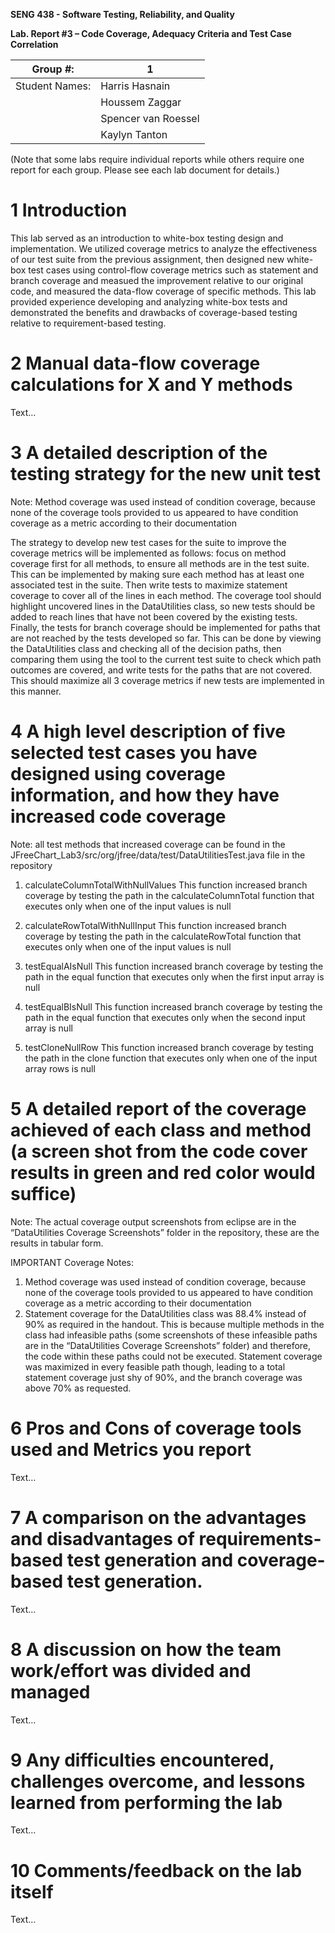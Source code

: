**SENG 438 - Software Testing, Reliability, and Quality**

**Lab. Report #3 – Code Coverage, Adequacy Criteria and Test Case Correlation**

| Group \#:      |  1   |
| -------------- | --- |
| Student Names: |   Harris Hasnain   |
|                |   Houssem Zaggar  |
|                |   Spencer van Roessel  |
|                |   Kaylyn Tanton |

(Note that some labs require individual reports while others require one report
for each group. Please see each lab document for details.)

# 1 Introduction

This lab served as an introduction to white-box testing design and implementation. We utilized coverage metrics to analyze the effectiveness of our test suite from the previous assignment, then designed new white-box test cases using control-flow coverage metrics such as statement and branch coverage and measued the improvement relative to our original code, and measured the data-flow coverage of specific methods. This lab provided experience developing and analyzing white-box tests and demonstrated the benefits and drawbacks of coverage-based testing relative to requirement-based testing.

# 2 Manual data-flow coverage calculations for X and Y methods

Text…

# 3 A detailed description of the testing strategy for the new unit test

Note: Method coverage was used instead of condition coverage, because none of the coverage tools provided to us appeared to have condition coverage as a metric according to their documentation

The strategy to develop new test cases for the suite to improve the coverage metrics will be implemented as follows: focus on method coverage first for all methods, to ensure all methods are in the test suite. This can be implemented by making sure each method has at least one associated test in the suite. Then write tests to maximize statement coverage to cover all of the lines in each method. The coverage tool should highlight uncovered lines in the DataUtilities class, so new tests should be added to reach lines that have not been covered by the existing tests. Finally, the tests for branch coverage should be implemented for paths that are not reached by the tests developed so far. This can be done by viewing the DataUtilities class and checking all of the decision paths, then comparing them using the tool to the current test suite to check which path outcomes are covered, and write tests for the paths that are not covered. This should maximize all 3 coverage metrics if new tests are implemented in this manner.


# 4 A high level description of five selected test cases you have designed using coverage information, and how they have increased code coverage

Note: all test methods that increased coverage can be found in the JFreeChart_Lab3/src/org/jfree/data/test/DataUtilitiesTest.java file in the repository

1. calculateColumnTotalWithNullValues
This function increased branch coverage by testing the path in the calculateColumnTotal function that executes only when one of the input values is null

2. calculateRowTotalWithNullInput
This function increased branch coverage by testing the path in the calculateRowTotal function that executes only when one of the input values is null

3. testEqualAIsNull
This function increased branch coverage by testing the path in the equal function that executes only when the first input array is null

4. testEqualBIsNull
This function increased branch coverage by testing the path in the equal function that executes only when the second input array is null

5. testCloneNullRow
This function increased branch coverage by testing the path in the clone function that executes only when one of the input array rows is null


# 5 A detailed report of the coverage achieved of each class and method (a screen shot from the code cover results in green and red color would suffice)

Note: The actual coverage output screenshots from eclipse are in the “DataUtilities Coverage Screenshots” folder in the repository, these are the results in tabular form.

IMPORTANT Coverage Notes:
1. Method coverage was used instead of condition coverage, because none of the coverage tools provided to us appeared to have condition coverage as a metric according to their documentation
2. Statement coverage for the DataUtilities class was 88.4% instead of 90% as required in the handout. This is because multiple methods in the class had infeasible paths (some screenshots of these infeasible paths are in the “DataUtilities Coverage Screenshots” folder) and therefore, the code within these paths could not be executed. Statement coverage was maximized in every feasible path though, leading to a total statement coverage just shy of 90%, and the branch coverage was above 70% as requested.

# 6 Pros and Cons of coverage tools used and Metrics you report

Text…

# 7 A comparison on the advantages and disadvantages of requirements-based test generation and coverage-based test generation.

Text…

# 8 A discussion on how the team work/effort was divided and managed

Text…

# 9 Any difficulties encountered, challenges overcome, and lessons learned from performing the lab

Text…

# 10 Comments/feedback on the lab itself

Text…
